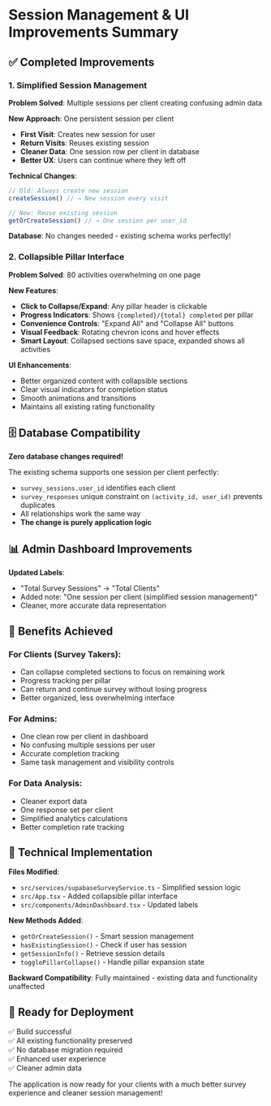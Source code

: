 # Session Management & UI Improvements Summary

## ✅ **Completed Improvements**

### 1. **Simplified Session Management**
**Problem Solved**: Multiple sessions per client creating confusing admin data

**New Approach**: One persistent session per client
- **First Visit**: Creates new session for user
- **Return Visits**: Reuses existing session 
- **Cleaner Data**: One session row per client in database
- **Better UX**: Users can continue where they left off

**Technical Changes**:
```typescript
// Old: Always create new session
createSession() // → New session every visit

// New: Reuse existing session  
getOrCreateSession() // → One session per user_id
```

**Database**: No changes needed - existing schema works perfectly!

### 2. **Collapsible Pillar Interface**
**Problem Solved**: 80 activities overwhelming on one page

**New Features**:
- **Click to Collapse/Expand**: Any pillar header is clickable
- **Progress Indicators**: Shows `{completed}/{total} completed` per pillar  
- **Convenience Controls**: "Expand All" and "Collapse All" buttons
- **Visual Feedback**: Rotating chevron icons and hover effects
- **Smart Layout**: Collapsed sections save space, expanded shows all activities

**UI Enhancements**:
- Better organized content with collapsible sections
- Clear visual indicators for completion status
- Smooth animations and transitions
- Maintains all existing rating functionality

## 🗄️ **Database Compatibility**

**Zero database changes required!**

The existing schema supports one session per client perfectly:
- `survey_sessions.user_id` identifies each client
- `survey_responses` unique constraint on `(activity_id, user_id)` prevents duplicates
- All relationships work the same way
- **The change is purely application logic**

## 📊 **Admin Dashboard Improvements**

**Updated Labels**:
- "Total Survey Sessions" → "Total Clients" 
- Added note: "One session per client (simplified session management)"
- Cleaner, more accurate data representation

## 🎯 **Benefits Achieved**

### **For Clients (Survey Takers)**:
- Can collapse completed sections to focus on remaining work
- Progress tracking per pillar
- Can return and continue survey without losing progress
- Better organized, less overwhelming interface

### **For Admins**:
- One clean row per client in dashboard
- No confusing multiple sessions per user
- Accurate completion tracking
- Same task management and visibility controls

### **For Data Analysis**:
- Cleaner export data
- One response set per client
- Simplified analytics calculations
- Better completion rate tracking

## 🔧 **Technical Implementation**

**Files Modified**:
- `src/services/supabaseSurveyService.ts` - Simplified session logic
- `src/App.tsx` - Added collapsible pillar interface
- `src/components/AdminDashboard.tsx` - Updated labels

**New Methods Added**:
- `getOrCreateSession()` - Smart session management
- `hasExistingSession()` - Check if user has session
- `getSessionInfo()` - Retrieve session details
- `togglePillarCollapse()` - Handle pillar expansion state

**Backward Compatibility**: Fully maintained - existing data and functionality unaffected

## 🚀 **Ready for Deployment**

✅ Build successful  
✅ All existing functionality preserved  
✅ No database migration required  
✅ Enhanced user experience  
✅ Cleaner admin data  

The application is now ready for your clients with a much better survey experience and cleaner session management!